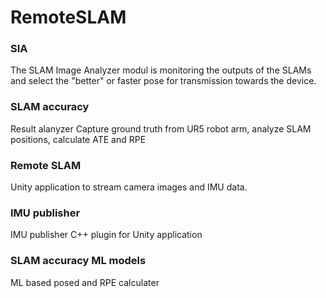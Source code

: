 # RemoteSLAM

### SIA
The SLAM Image Analyzer modul is monitoring the outputs of the SLAMs and select the "better" or
faster pose for transmission towards the device.

### SLAM accuracy
Result alanyzer
Capture ground truth from UR5 robot arm, analyze SLAM positions, calculate ATE and RPE

### Remote SLAM
Unity application to stream camera images and IMU data.

### IMU publisher
IMU publisher C++ plugin for Unity application

### SLAM accuracy ML models
ML based posed and RPE calculater
